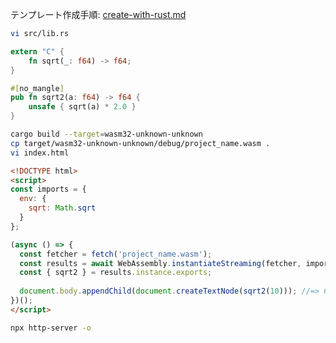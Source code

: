 テンプレート作成手順: [create-with-rust.md](create-with-rust.md)

```bash
vi src/lib.rs
```

```rust
extern "C" {
    fn sqrt(_: f64) -> f64;
}

#[no_mangle]
pub fn sqrt2(a: f64) -> f64 {
    unsafe { sqrt(a) * 2.0 }
}
```

```bash
cargo build --target=wasm32-unknown-unknown
cp target/wasm32-unknown-unknown/debug/project_name.wasm .
vi index.html
```

```html
<!DOCTYPE html>
<script>
const imports = {
  env: {
    sqrt: Math.sqrt
  }
};

(async () => {
  const fetcher = fetch('project_name.wasm');
  const results = await WebAssembly.instantiateStreaming(fetcher, imports);
  const { sqrt2 } = results.instance.exports;
  
  document.body.appendChild(document.createTextNode(sqrt2(10))); //=> 6.32455532...
})();
</script>
```

```bash
npx http-server -o
```
